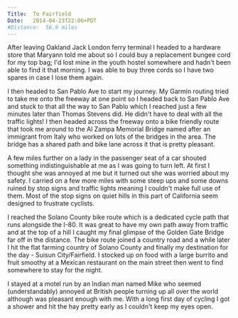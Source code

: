 ```yaml
---
Title:	To Fairfield
Date:	2014-04-23T22:06+PDT
#Distance:	56.9 miles
---
```


After leaving Oakland Jack London ferry terminal I headed to a hardware store that Maryann told me about so I could buy a replacement bungee cord for my top bag; I'd lost mine in the youth hostel somewhere and hadn't been able to find it that morning. I was able to buy three cords so I have two spares in case I lose them again.

I then headed to San Pablo Ave to start my journey. My Garmin routing tried to take me onto the freeway at one point so I headed back to San Pablo Ave and stuck to that all the way to San Pablo which I reached just a few minutes later than Thomas Stevens did. He didn't have to deal with all the traffic lights! I then headed across the freeway onto a bike friendly route that took me around to the Al Zampa Memorial Bridge named after an immigrant from Italy who worked on lots of the bridges in the area. The bridge has a shared path and bike lane across it that is pretty pleasant.

A few miles further on a lady in the passenger seat of a car shouted something indistinguishable at me as I was going to turn left. At first I thought she was annoyed at me but it turned out she was worried about my safety. I carried on a few more miles with some steep ups and some downs ruined by stop signs and traffic lights meaning I couldn't make full use of them. Most of the stop signs on quiet hills in this part of California seem designed to frustrate cyclists.

I reached the Solano County bike route which is a dedicated cycle path that runs alongside the I-80. It was great to have my own path away from traffic and at the top of a hill I caught my final glimpse of the Golden Gate Bridge far off in the distance. The bike route joined a country road and a while later I hit the flat farming country of Solano County and finally my destination for the day - Suisun City/Fairfield. I stocked up on food with a large burrito and fruit smoothy at a Mexican restaurant on the main street then went to find somewhere to stay for the night.

I stayed at a motel run by an Indian man named Mike who seemed (understandably) annoyed at British people turning up all over the world although was pleasant enough with me. With a long first day of cycling I got a shower and hit the hay pretty early as I couldn't keep my eyes open.